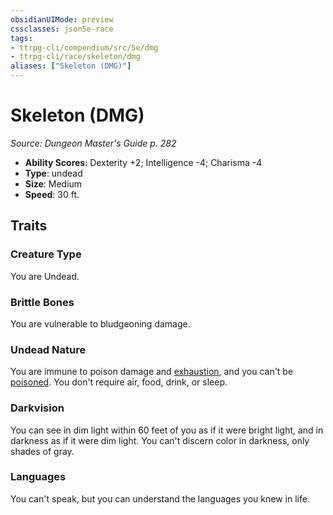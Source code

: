 ```yaml
---
obsidianUIMode: preview
cssclasses: json5e-race
tags:
- ttrpg-cli/compendium/src/5e/dmg
- ttrpg-cli/race/skeleton/dmg
aliases: ["Skeleton (DMG)"]
---
```

# Skeleton (DMG)
*Source: Dungeon Master's Guide p. 282*  


- **Ability Scores**: Dexterity +2; Intelligence -4; Charisma -4
- **Type**: undead
- **Size**: Medium
- **Speed**: 30 ft.

## Traits

### Creature Type

You are Undead.

### Brittle Bones

You are vulnerable to bludgeoning damage.

### Undead Nature

You are immune to poison damage and [exhaustion](Misc%20Files/CLI/rules/conditions.md#Exhaustion), and you can't be [poisoned](Misc%20Files/CLI/rules/conditions.md#Poisoned). You don't require air, food, drink, or sleep.

### Darkvision

You can see in dim light within 60 feet of you as if it were bright light, and in darkness as if it were dim light. You can't discern color in darkness, only shades of gray.

### Languages

You can't speak, but you can understand the languages you knew in life.